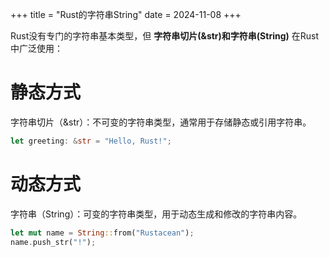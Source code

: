 +++
title = "Rust的字符串String"
date = 2024-11-08
+++

Rust没有专门的字符串基本类型，但 **字符串切片(&str)和字符串(String)** 在Rust中广泛使用：

# 静态方式

字符串切片（&str）：不可变的字符串类型，通常用于存储静态或引用字符串。

```rust 
let greeting: &str = "Hello, Rust!";
```

# 动态方式

字符串（String）：可变的字符串类型，用于动态生成和修改的字符串内容。

```rust
let mut name = String::from("Rustacean");
name.push_str("!");
```
